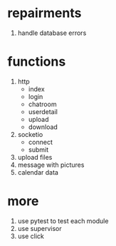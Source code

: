 # repairments
1. handle database errors

# functions
1. http
    - index
    - login
    - chatroom
    - userdetail
    - upload
    - download
2. socketio
    - connect
    - submit
3. upload files
4. message with pictures
5. calendar data

# more
1. use pytest to test each module
2. use supervisor
3. use click
